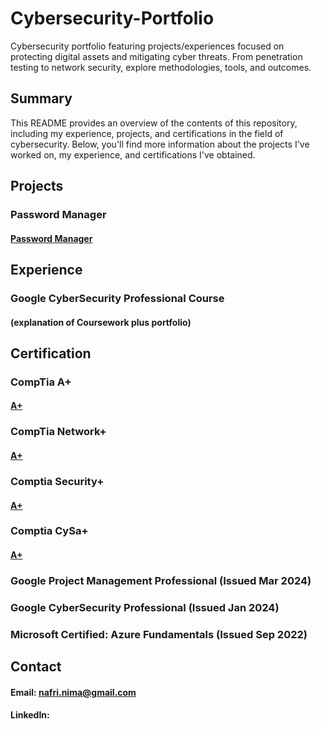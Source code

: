 # Cybersecurity-Portfolio
Cybersecurity portfolio featuring projects/experiences focused on protecting digital assets and mitigating cyber threats. From penetration testing to network security, explore methodologies, tools, and outcomes. 
## Summary
This README provides an overview of the contents of this repository, including my experience, projects, and certifications in the field of cybersecurity. Below, you'll find more information about the projects I've worked on, my experience, and certifications I've obtained.
## Projects
### Password Manager
#### [Password Manager](https://github.com/Irfan786Amin/Password_Manager)

## Experience
### Google CyberSecurity Professional Course
#### (explanation of Coursework plus portfolio)

## Certification
### CompTia A+
#### [A+](https://github.com/Irfan786Amin/A_plus)
### CompTia Network+
#### [A+](https://github.com/Irfan786Amin/Network+)
### Comptia Security+
#### [A+](https://github.com/Irfan786Amin/Security+)
### Comptia CySa+
#### [A+](https://github.com/Irfan786Amin/CySa+)
### Google Project Management Professional (Issued Mar 2024)
### Google CyberSecurity Professional (Issued Jan 2024)
### Microsoft Certified: Azure Fundamentals (Issued Sep 2022)

## Contact
#### Email: nafri.nima@gmail.com
#### LinkedIn: 

